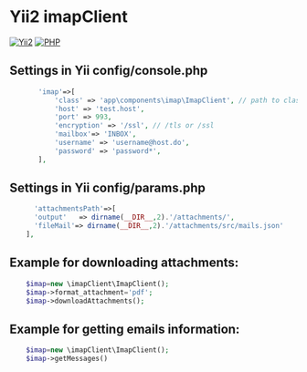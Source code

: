 # Yii2 imapClient

[![Yii2](https://img.shields.io/badge/Yii_Framework-2.0.48-blue.svg?style=flat-square)](https://www.yiiframework.com/)
[![PHP](https://img.shields.io/badge/PHP-8.1+-777BB4.svg?style=flat-square&logo=php&logoColor=white)](https://php.net/)

## Settings in Yii config/console.php
 ```php
        'imap'=>[
            'class' => 'app\components\imap\ImapClient', // path to class imapclient.php
            'host' => 'test.host',
            'port' => 993,
            'encryption' => '/ssl', // /tls or /ssl
            'mailbox'=> 'INBOX',
            'username' => 'username@host.do',
            'password' => 'password*',
        ],

 ```

## Settings in Yii config/params.php
```php
      'attachmentsPath'=>[
      'output'   => dirname(__DIR__,2).'/attachments/',                 //path to save pdf
      'fileMail'=> dirname(__DIR__,2).'/attachments/src/mails.json'     //path to mail.json, where uids of emails downloaded
    ],

 ```

## Example for downloading attachments:
```php
    $imap=new \imapClient\ImapClient();
    $imap->format_attachment='pdf';
    $imap->downloadAttachments();
 ```



## Example for getting emails information:

```php
    $imap=new \imapClient\ImapClient();
    $imap->getMessages()
 ```
